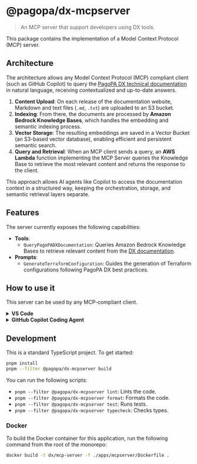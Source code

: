 # @pagopa/dx-mcpserver

> An MCP server that support developers using DX tools.

This package contains the implementation of a Model Context Protocol (MCP) server.

## Architecture

The architecture allows any Model Context Protocol (MCP) compliant client (such as GitHub Copilot) to query the [PagoPA DX technical documentation](https://dx.pagopa.it/) in natural language, receiving contextualized and up-to-date answers.

1.  **Content Upload**: On each release of the documentation website, Markdown and text files (`.md`, `.txt`) are uploaded to an S3 bucket.
2.  **Indexing**: From there, the documents are processed by **Amazon Bedrock Knowledge Bases**, which handles the embedding and semantic indexing process.
3.  **Vector Storage**: The resulting embeddings are saved in a Vector Bucket (an S3-based vector database), enabling efficient and persistent semantic search.
4.  **Query and Retrieval**: When an MCP client sends a query, an **AWS Lambda** function implementing the MCP Server queries the Knowledge Base to retrieve the most relevant content and returns the response to the client.

This approach allows AI agents like Copilot to access the documentation context in a structured way, keeping the orchestration, storage, and semantic retrieval layers separate.

## Features

The server currently exposes the following capabilities:

- **Tools**:
  - `QueryPagoPADXDocumentation`: Queries Amazon Bedrock Knowledge Bases to retrieve relevant content from the [DX documentation](https://dx.pagopa.it/).
- **Prompts**:
  - `GenerateTerraformConfiguration`: Guides the generation of Terraform configurations following PagoPA DX best practices.

## How to use it

This server can be used by any MCP-compliant client.

<details>
<summary><b>VS Code</b></summary>

Update your configuration file with the following. See [VS Code MCP docs](https://code.visualstudio.com/docs/copilot/chat/mcp-servers) for more info.

#### VS Code Remote Server Connection

```json
{
  "servers": {
    "dx-docs": {
      "url": "https://api.dev.dx.pagopa.it/mcp",
      "type": "http"
    }
  },
  "inputs": []
}
```

</details>

<details>
<summary><b>GitHub Copilot Coding Agent</b></summary>
You need to configure it in the repository settings. See [GitHub Copilot MCP docs](https://docs.github.com/en/copilot/how-tos/use-copilot-agents/coding-agent/extend-coding-agent-with-mcp) for more info.

1.  **Declare the MCP Server**: In the "Copilot" >> "Coding agent" panel of your repository settings, add an MCP Server declaration as follows:

```json
{
  "mcpServers": {
    "pagopa-dx": {
      "url": "https://api.dev.dx.pagopa.it/mcp",
      "type": "http",
      "tools": ["*"]
    }
  }
}
```

2.  **Configure Authentication**: Add any necessary tokens or secrets (e.g., `COPILOT_MCP_...`) as secrets in the repository's Copilot configuration. This allows the coding agent to use them when querying the server.

Once configured, Copilot can autonomously invoke the MCP server's tools during task execution, using it to access documentation context and improve the quality of its code generation.

</details>

## Development

This is a standard TypeScript project. To get started:

```bash
pnpm install
pnpm --filter @pagopa/dx-mcpserver build
```

You can run the following scripts:

- `pnpm --filter @pagopa/dx-mcpserver lint`: Lints the code.
- `pnpm --filter @pagopa/dx-mcpserver format`: Formats the code.
- `pnpm --filter @pagopa/dx-mcpserver test`: Runs tests.
- `pnpm --filter @pagopa/dx-mcpserver typecheck`: Checks types.

### Docker

To build the Docker container for this application, run the following command from the root of the monorepo:

```bash
docker build -t dx/mcp-server -f ./apps/mcpserver/Dockerfile .
```
